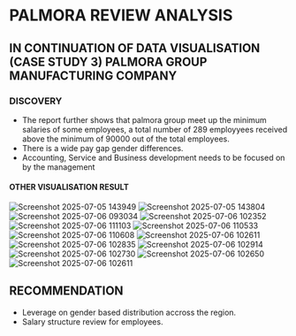 # PALMORA REVIEW ANALYSIS
## IN CONTINUATION OF DATA VISUALISATION (CASE STUDY 3) PALMORA GROUP MANUFACTURING COMPANY
### DISCOVERY
* The report further shows that palmora group meet up the minimum salaries of some employees, a total number of 289 employyees received above the minimum of 90000 out of the total employees.
* There is a wide pay gap gender differences.
* Accounting, Service and Business development needs to be focused on by the management
#### OTHER VISUALISATION RESULT
![Screenshot 2025-07-05 143949](https://github.com/user-attachments/assets/98e913a0-e36b-46be-8f78-baa0e8d78513)
![Screenshot 2025-07-05 143804](https://github.com/user-attachments/assets/61f9963e-0dc2-4e7e-ab41-534c07755a3a)
![Screenshot 2025-07-06 093034](https://github.com/user-attachments/assets/d72ed485-5aeb-45bf-8cb1-fe60c30744ad)
![Screenshot 2025-07-06 102352](https://github.com/user-attachments/assets/d10f4090-0726-446f-a4be-b516ffc98bd3)
![Screenshot 2025-07-06 111103](https://github.com/user-attachments/assets/2d93efcb-5357-4e6a-9450-a0f0b8649344)
![Screenshot 2025-07-06 110533](https://github.com/user-attachments/assets/1b7169f2-37cd-4f0e-b9b8-b441fd19b3f2)
![Screenshot 2025-07-06 110608](https://github.com/user-attachments/assets/66b2f1b1-400d-4287-8ee7-501c793745bf)
![Screenshot 2025-07-06 102611](https://github.com/user-attachments/assets/269699b8-2b1b-4247-9421-83d9986dede6)
![Screenshot 2025-07-06 102835](https://github.com/user-attachments/assets/cf1d483b-47a4-4c02-b0c0-17dffac04898)
![Screenshot 2025-07-06 102914](https://github.com/user-attachments/assets/8980b2c2-f474-4c28-a344-7e785d572872)
![Screenshot 2025-07-06 102730](https://github.com/user-attachments/assets/895dbb61-0c66-42ad-94ca-0d0411336dc4)
![Screenshot 2025-07-06 102650](https://github.com/user-attachments/assets/aa000863-6ec7-424f-8a77-bf96e505ef41)
![Screenshot 2025-07-06 102611](https://github.com/user-attachments/assets/ce2b6df8-dc56-4e70-8fbc-163a88161395)
##  RECOMMENDATION
* Leverage on gender based distribution accross the region.
* Salary structure review for employees.










